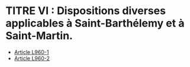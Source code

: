 # TITRE VI : Dispositions diverses applicables à Saint-Barthélemy et à Saint-Martin.

- [Article L960-1](article-l960-1.md)
- [Article L960-2](article-l960-2.md)
